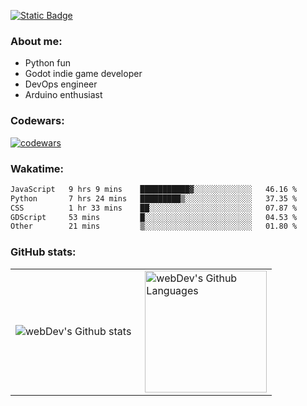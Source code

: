 [![Static Badge](https://img.shields.io/badge/Telegram-blue?style=flat&logo=telegram&link=https://t.me/sfkulagin)](https://t.me/sfkulagin)
### About me:

- Python fun
- Godot indie game developer
- DevOps engineer
- Arduino enthusiast

### Codewars:

[![codewars](https://www.codewars.com/users/talkafk/badges/large)](https://www.codewars.com/users/talkafk)

### Wakatime:

<!--START_SECTION:waka-->

```txt
JavaScript   9 hrs 9 mins    ███████████▓░░░░░░░░░░░░░   46.16 %
Python       7 hrs 24 mins   █████████▒░░░░░░░░░░░░░░░   37.35 %
CSS          1 hr 33 mins    ██░░░░░░░░░░░░░░░░░░░░░░░   07.87 %
GDScript     53 mins         █░░░░░░░░░░░░░░░░░░░░░░░░   04.53 %
Other        21 mins         ▒░░░░░░░░░░░░░░░░░░░░░░░░   01.80 %
```

<!--END_SECTION:waka-->

### GitHub stats:

<table>
  <tr>
    <td>
      <img align="left" src="http://github-readme-streak-stats.herokuapp.com?user=talkafk&theme=dark&background=000000" alt="webDev's Github stats" />
    </td>
    <td>
      <img height="195px" align="right" alt="webDev's Github Languages" src="https://github-readme-stats-sigma-five.vercel.app/api/top-langs/?username=talkafk&layout=compact&theme=vision-friendly-dark" />
    </td>
  </tr>
</table>
